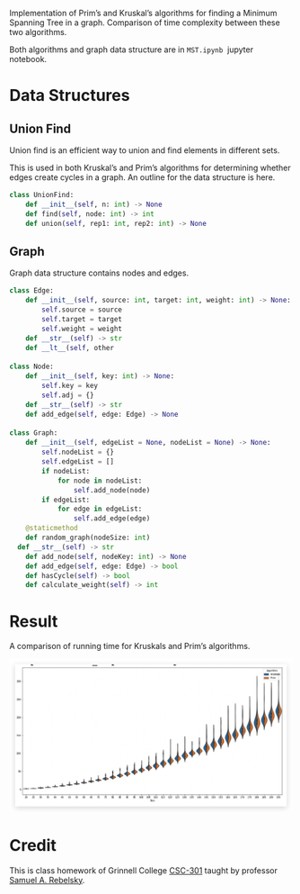 

Implementation of Prim’s and Kruskal’s algorithms for finding a Minimum Spanning Tree in a graph. Comparison of time complexity between these two algorithms. 

Both algorithms and graph data structure are in `MST.ipynb`  jupyter notebook. 

# Data Structures

## Union Find

Union find is an efficient way to union and find elements in different sets. 

This is used in both Kruskal’s and Prim’s algorithms for determining  whether edges create cycles in a graph. An outline for the data structure is here. 

```python
class UnionFind:
    def __init__(self, n: int) -> None
    def find(self, node: int) -> int
    def union(self, rep1: int, rep2: int) -> None
```

## Graph

Graph data structure contains nodes and edges. 

```python
class Edge:
	def __init__(self, source: int, target: int, weight: int) -> None:
		self.source = source
		self.target = target
		self.weight = weight
	def __str__(self) -> str
	def __lt__(self, other

class Node:
	def __init__(self, key: int) -> None:
		self.key = key
		self.adj = {}
	def __str__(self) -> str
	def add_edge(self, edge: Edge) -> None
             
class Graph:
	def __init__(self, edgeList = None, nodeList = None) -> None:
		self.nodeList = {}
		self.edgeList = []
		if nodeList:
			for node in nodeList:
				self.add_node(node)
		if edgeList:
			for edge in edgeList:
				self.add_edge(edge)
	@staticmethod
	def random_graph(nodeSize: int)
  def __str__(self) -> str
	def add_node(self, nodeKey: int) -> None
	def add_edge(self, edge: Edge) -> bool
	def hasCycle(self) -> bool
	def calculate_weight(self) -> int
```

# Result

A comparison of running time for Kruskals and Prim’s algorithms. 

![image-20211116145438846](README.assets/image-20211116145438846.png)

# Credit

This is class homework of Grinnell College [CSC-301](https://rebelsky.cs.grinnell.edu/Courses/CSC301/2021Fa/syllabus/) taught by professor [Samuel A. Rebelsky](https://www.grinnell.edu/user/rebelsky). 











